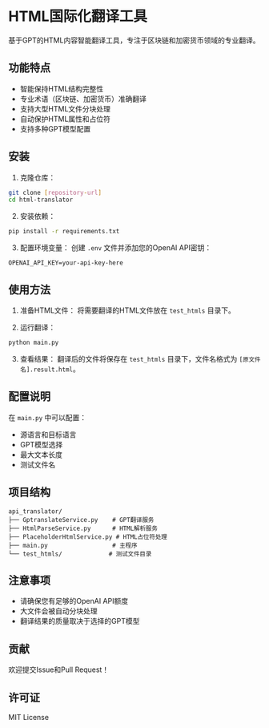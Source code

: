 # HTML国际化翻译工具

基于GPT的HTML内容智能翻译工具，专注于区块链和加密货币领域的专业翻译。

## 功能特点

- 智能保持HTML结构完整性
- 专业术语（区块链、加密货币）准确翻译
- 支持大型HTML文件分块处理
- 自动保护HTML属性和占位符
- 支持多种GPT模型配置

## 安装

1. 克隆仓库：
```bash
git clone [repository-url]
cd html-translator
```

2. 安装依赖：
```bash
pip install -r requirements.txt
```

3. 配置环境变量：
创建 `.env` 文件并添加您的OpenAI API密钥：
```
OPENAI_API_KEY=your-api-key-here
```

## 使用方法

1. 准备HTML文件：
将需要翻译的HTML文件放在 `test_htmls` 目录下。

2. 运行翻译：
```python
python main.py
```

3. 查看结果：
翻译后的文件将保存在 `test_htmls` 目录下，文件名格式为 `[原文件名].result.html`。

## 配置说明

在 `main.py` 中可以配置：
- 源语言和目标语言
- GPT模型选择
- 最大文本长度
- 测试文件名

## 项目结构

```
api_translator/
├── GptranslateService.py    # GPT翻译服务
├── HtmlParseService.py      # HTML解析服务
├── PlaceholderHtmlService.py # HTML占位符处理
├── main.py                  # 主程序
└── test_htmls/             # 测试文件目录
```

## 注意事项

- 请确保您有足够的OpenAI API额度
- 大文件会被自动分块处理
- 翻译结果的质量取决于选择的GPT模型

## 贡献

欢迎提交Issue和Pull Request！

## 许可证

MIT License 